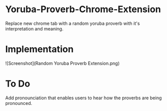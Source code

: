 # Yoruba-Proverb-Chrome-Extension
Replace new chrome tab with a random yoruba proverb with it's interpretation and meaning.

# Implementation
![Screenshot](Random Yoruba Proverb Extension.png)

# To Do
Add pronounciation that enables users to hear how the proverbs are being pronounced.
